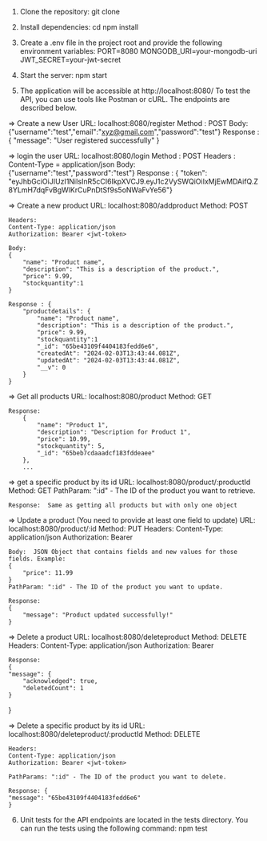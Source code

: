1. Clone the repository:
   git clone <repository-url>

2. Install dependencies:
   cd <project-directory>
   npm install

3. Create a .env file in the project root and provide the following environment variables:
   PORT=8080
   MONGODB_URI=your-mongodb-uri
   JWT_SECRET=your-jwt-secret

4. Start the server:
   npm start


5. The application will be accessible at http://localhost:8080/
    To test the API, you can use tools like Postman or cURL. The endpoints are described below.

=> Create a new User
    URL: localhost:8080/register
    Method : POST
    Body: {"username":"test","email":"xyz@gmail.com","password":"test"}
    Response : { "message": "User registered successfully" }

=> login the user 
    URL: localhost:8080/login
    Method : POST
    Headers : Content-Type = application/json
    Body: {"username":"test","password":"test"}
    Response : { "token": "eyJhbGciOiJIUzI1NiIsInR5cCI6IkpXVCJ9.eyJ1c2VySWQiOiIxMjEwMDAifQ.Z8YLmH7dqFvBgWlKrCuPnDtSf9s5oNWaFvYe56"}


=> Create a new product
    URL: localhost:8080/addproduct
    Method: POST

    Headers:
    Content-Type: application/json
    Authorization: Bearer <jwt-token>
    
    Body:
    {
        "name": "Product name",
        "description": "This is a description of the product.",
        "price": 9.99, 
        "stockquantity":1
    }
    
    Response : {
        "productdetails": {
            "name": "Product name",
            "description": "This is a description of the product.",
            "price": 9.99, 
            "stockquantity":1
            "_id": "65be43109f4404183fedd6e6",
            "createdAt": "2024-02-03T13:43:44.081Z",
            "updatedAt": "2024-02-03T13:43:44.081Z",
            "__v": 0
        }
    }

=> Get all products
    URL: localhost:8080/product
    Method: GET

    Response: 
        {
            "name": "Product 1",
            "description": "Description for Product 1",
            "price": 10.99,
            "stockquantity": 5,
            "_id": "65beb7cdaaadcf183fddeaee"
        },
        ...
    

=> get a specific product by its id
    URL: localhost:8080/product/:productId
    Method: GET
    PathParam: ":id" - The ID of the product you want to retrieve.

    Response:  Same as getting all products but with only one object 

=> Update a product (You need to provide at least one field to update)
    URL: localhost:8080/product/:id
    Method: PUT
    Headers:
    Content-Type: application/json
    Authorization: Bearer <jwt-token>

    Body:  JSON Object that contains fields and new values for those fields. Example:
    {
        "price": 11.99
    }
    PathParam: ":id" - The ID of the product you want to update.
    
    Response:  
    {
        "message": "Product updated successfully!"
    }

=>  Delete a product
    URL: localhost:8080/deleteproduct
    Method: DELETE
    Headers:
    Content-Type: application/json
    Authorization: Bearer <jwt-token>

    Response: 
    {
    "message": {
        "acknowledged": true,
        "deletedCount": 1
    }
}

=> Delete a specific product by its id
    URL: localhost:8080/deleteproduct/:productId
    Method: DELETE

    Headers:
    Content-Type: application/json
    Authorization: Bearer <jwt-token>

    PathParams: ":id" - The ID of the product you want to delete.
   
    Response: {
    "message": "65be43109f4404183fedd6e6"
    }

6. Unit tests for the API endpoints are located in the tests directory. You can run the tests using the following command:
npm test
